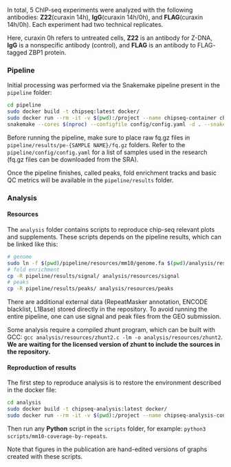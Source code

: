 In total, 5 ChIP-seq experiments were analyzed with the following antibodies: **Z22**(curaxin 14h), **IgG**(curaxin 14h/0h), and **FLAG**(curaxin 14h/0h). Each experiment had two technical replicates.

Here, curaxin 0h refers to untreated cells, **Z22** is an antibody for Z-DNA, **IgG** is a nonspecific antibody (control), and **FLAG** is an antibody to FLAG-
tagged ZBP1 protein. 

### Pipeline
Initial processing was performed via the Snakemake pipeline present in the `pipeline` folder:
```bash
cd pipeline
sudo docker build -t chipseq:latest docker/
sudo docker run --rm -it -v $(pwd):/project --name chipseq-container chipseq:latest
snakemake --cores $(nproc) --configfile config/config.yaml -d . --snakefile workflow/Snakefile  all
```
Before running the pipeline, make sure to place raw fq.gz files in `pipeline/results/pe-{SAMPLE NAME}/fq.gz` folders. Refer to the `pipeline/config/config.yaml` for a list of samples used in the research (fq.gz files can be downloaded from the SRA).

Once the pipeline finishes, called peaks, fold enrichment tracks and basic QC metrics will be available in the `pipeline/results` folder.

### Analysis
#### Resources
The `analysis` folder contains scripts to reproduce chip-seq relevant plots and supplements. These scripts depends on the pipeline results, which can be linked like this:
```bash
# genome
sudo ln -f $(pwd)/pipeline/resources/mm10/genome.fa $(pwd)/analysis/resources/genome.fa
# fold enrichment
cp -R pipeline/results/signal/ analysis/resources/signal
# peaks
cp -R pipeline/results/peaks/ analysis/resources/peaks
```
There are additional external data (RepeatMasker annotation, ENCODE blacklist, L1Base) stored directly in the repository. To avoid running the entire pipeline, one can use signal and peak files from the GEO submission.

Some analysis require a compiled zhunt program, which can be built with GCC: `gcc analysis/resources/zhunt2.c -lm -o analysis/resources/zhunt2`. **We are waiting for the licensed version of zhunt to include the sources in the repository.**
#### Reproduction of results 
The first step to reproduce analysis is to restore the environment described in the docker file:
```bash
cd analysis
sudo docker build -t chipseq-analysis:latest docker/
sudo docker run --rm -it -v $(pwd):/project --name chipseq-analysis-container chipseq-analysis:latest
```
Then run any **Python** script in the `scripts` folder, for example: `python3 scripts/mm10-coverage-by-repeats`. 

Note that figures in the publication are hand-edited versions of graphs created with these scripts. 
